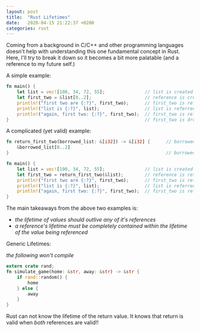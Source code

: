 ```yaml
---
layout: post
title:  "Rust Lifetimes"
date:   2020-04-15 21:22:37 +0200
categories: rust
---
```


Coming from a background in C/C++ and other programming languages doesn't help with understanding this one fundamental concept in Rust. Here, I'll try to break it down so it becomes a bit more palatable (and a reference to my future self.)

A simple example:

```rust
fn main() {
    let list = vec![100, 34, 72, 55];               // list is created
    let first_two = &list[0..2];                    // reference is created (first_two)
    println!("first two are {:?}", first_two);      // first_two is referred
    println!("list is {:?}", list);                 // list is referred
    println!("again, first two: {:?}", first_two);  // first_two is referred
}                                                   // first_two is dropped, then, list is dropped
```

A complicated (yet valid) example:

```rust
fn return_first_two(borrowed_list: &[i32]) -> &[i32] {      // borrowed_list is a reference
    &borrowed_list[0..2]
}                                                           // borrowed_list is not dropped because it references something outside of its scope

fn main() {
    let list = vec![100, 34, 72, 55];               // list is created
    let first_two = return_first_two(&list);        // reference is returned (first_two)
    println!("first two are {:?}", first_two);      // first_two is referred
    println!("list is {:?}", list);                 // list is referred
    println!("again, first two: {:?}", first_two);  // first_two is referred
}
```

The main takeaways from the above two examples is:
- _the lifetime of values should outlive any of it's references_
- _a reference's lifetime must be completely contained within the lifetime of the value being referenced_


Generic Lifetimes:

_the following won't compile_

```rust
extern crate rand;
fn simulate_game(home: &str, away: &str) -> &str {
    if rand::random() {
        home
    } else {
        away
    }
}
```

Rust can not know the lifetime of the return value. It knows that return is valid when _both_ references are valid!!